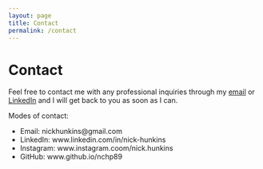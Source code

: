 ```yaml
---
layout: page
title: Contact
permalink: /contact
---
```


# Contact

Feel free to contact me with any professional inquiries through my [email](mailto:nickhunkins@gmail.com) or [LinkedIn](www.linkedin.com/in/nick-hunkins) and I will get back to you as soon as I can. 

Modes of contact:
<ul>
    <li>Email: nickhunkins@gmail.com</li>
    <li>LinkedIn: www.linkedin.com/in/nick-hunkins</li>
    <li>Instagram: www.instagram.coom/nick.hunkins</li>
    <li>GitHub: www.github.io/nchp89</li>
</ul>

